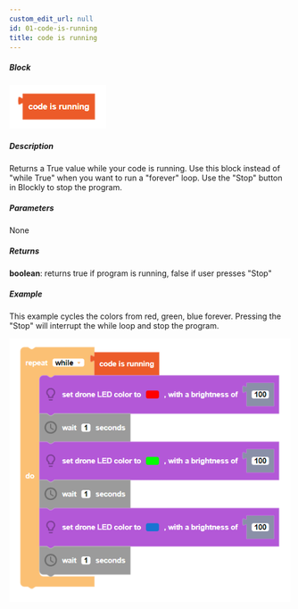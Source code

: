 ```yaml
---
custom_edit_url: null
id: 01-code-is-running
title: code is running
---
```


##### Block

![code is running image](code_is_running.PNG)<br />

##### Description

Returns a True value while your code is running. Use this block instead of "while True" when you want to run a "forever" loop. Use the "Stop" button in Blockly to stop the program.

##### Parameters

None

##### Returns

**boolean**: returns true if program is running, false if user presses "Stop"

##### Example
This example cycles the colors from red, green, blue forever. Pressing the "Stop" will interrupt the while loop and stop the program. 

![code is running example](code_is_running_example.PNG)
